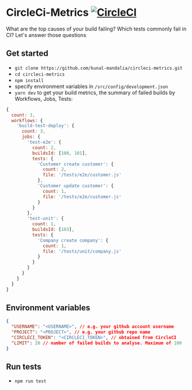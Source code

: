 # CircleCi-Metrics [![CircleCI](https://circleci.com/gh/kunal-mandalia/circleci-metrics.svg?style=svg)](https://circleci.com/gh/kunal-mandalia/circleci-metrics)
What are the top causes of your build failing? Which tests commonly fail in CI? Let's answer those questions


## Get started

* `git clone https://github.com/kunal-mandalia/circleci-metrics.git`
* `cd circleci-metrics`
* `npm install`
* specify environment variables in `/src/config/development.json`
* `yarn dev` to get your build metrics, the summary of failed builds by Workflows, Jobs, Tests:

```JavaScript
{
  count: 3,
  workflows: {
    'build-test-deploy': {
      count: 3,
      jobs: {
        'test-e2e': {
          count: 2,
          buildsId: [100, 101],
          tests: {
            'Customer create customer': {
              count: 2,
              file: '/tests/e2e/customer.js'
            },
            'Customer update customer': {
              count: 1,
              file: '/tests/e2e/customer.js'
            }
          }
        },
        'test-unit': {
          count: 1,
          buildsId: [103],
          tests: {
            'Company create company': {
              count: 1,
              file: '/tests/unit/company.js'
            }
          }
        }
      }
    }
  }
}
```

## Environment variables

```JSON
{
  "USERNAME": "<USERNAME>", // e.g. your github account username
  "PROJECT": "<PROJECT>", // e.g. your github repo name
  "CIRCLECI_TOKEN": "<CIRCLECI_TOKEN>", // obtained from CircleCI
  "LIMIT": 20 // number of failed builds to analyse. Maximum of 100
}
```

## Run tests
* `npm run test`
